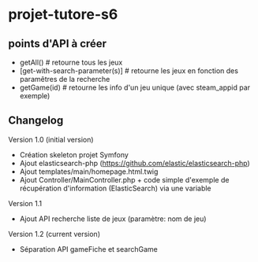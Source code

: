 # projet-tutore-s6

## points d'API à créer

- getAll()                          # retourne tous les jeux
- [get-with-search-parameter(s)]    # retourne les jeux en fonction des paramêtres de la recherche
- getGame(id)                       # retourne les info d'un jeu unique (avec steam_appid par exemple)

## Changelog

Version 1.0 (initial version)
- Création skeleton projet Symfony
- Ajout elasticsearch-php (https://github.com/elastic/elasticsearch-php)
- Ajout templates/main/homepage.html.twig
- Ajout Controller/MainController.php + code simple d'exemple de récupération d'information (ElasticSearch) via une variable

Version 1.1
- Ajout API recherche liste de jeux (paramètre: nom de jeu)

Version 1.2 (current version)
- Séparation API gameFiche et searchGame
